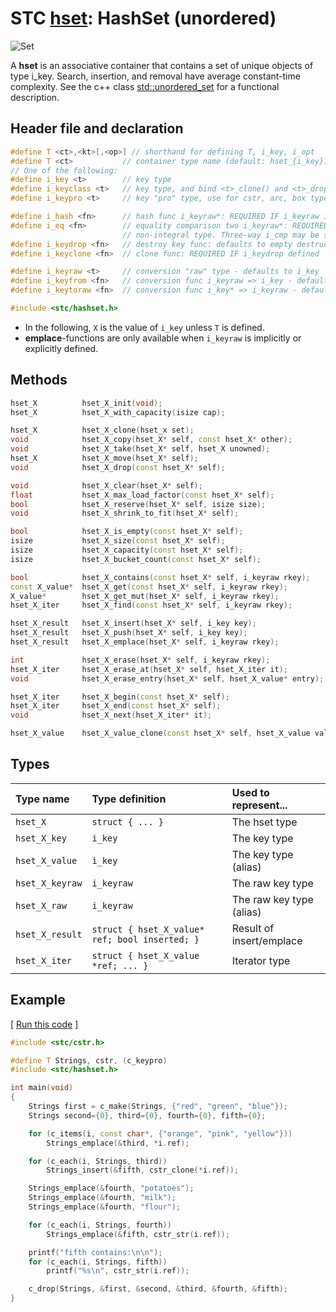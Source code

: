 # STC [hset](../include/stc/hset.h): HashSet (unordered)
![Set](pics/set.jpg)

A **hset** is an associative container that contains a set of unique objects of type i_key. Search, insertion, and removal have average constant-time complexity. See the c++ class
[std::unordered_set](https://en.cppreference.com/w/cpp/container/unordered_set) for a functional description.

## Header file and declaration

```c++
#define T <ct>,<kt>[,<op>] // shorthand for defining T, i_key, i_opt
#define T <ct>           // container type name (default: hset_{i_key})
// One of the following:
#define i_key <t>        // key type
#define i_keyclass <t>   // key type, and bind <t>_clone() and <t>_drop() function names
#define i_keypro <t>     // key "pro" type, use for cstr, arc, box types

#define i_hash <fn>      // hash func i_keyraw*: REQUIRED IF i_keyraw is non-pod type
#define i_eq <fn>        // equality comparison two i_keyraw*: REQUIRED IF i_keyraw is a
                         // non-integral type. Three-way i_cmp may be specified instead.
#define i_keydrop <fn>   // destroy key func: defaults to empty destruct
#define i_keyclone <fn>  // clone func: REQUIRED IF i_keydrop defined

#define i_keyraw <t>     // conversion "raw" type - defaults to i_key
#define i_keyfrom <fn>   // conversion func i_keyraw => i_key - defaults to plain copy
#define i_keytoraw <fn>  // conversion func i_key* => i_keyraw - defaults to plain copy

#include <stc/hashset.h>
```
- In the following, `X` is the value of `i_key` unless `T` is defined.
- **emplace**-functions are only available when `i_keyraw` is implicitly or explicitly defined.

## Methods

```c++
hset_X          hset_X_init(void);
hset_X          hset_X_with_capacity(isize cap);

hset_X          hset_X_clone(hset_x set);
void            hset_X_copy(hset_X* self, const hset_X* other);
void            hset_X_take(hset_X* self, hset_X unowned);               // take ownership of unowned
hset_X          hset_X_move(hset_X* self);                               // move
void            hset_X_drop(const hset_X* self);                         // destructor

void            hset_X_clear(hset_X* self);
float           hset_X_max_load_factor(const hset_X* self);              // default: 0.85
bool            hset_X_reserve(hset_X* self, isize size);
void            hset_X_shrink_to_fit(hset_X* self);

bool            hset_X_is_empty(const hset_X* self);
isize           hset_X_size(const hset_X* self);                         // num. of allocated buckets
isize           hset_X_capacity(const hset_X* self);                     // buckets * max_load_factor
isize           hset_X_bucket_count(const hset_X* self);

bool            hset_X_contains(const hset_X* self, i_keyraw rkey);
const X_value*  hset_X_get(const hset_X* self, i_keyraw rkey);           // return NULL if not found
X_value*        hset_X_get_mut(hset_X* self, i_keyraw rkey);             // mutable get
hset_X_iter     hset_X_find(const hset_X* self, i_keyraw rkey);

hset_X_result   hset_X_insert(hset_X* self, i_key key);
hset_X_result   hset_X_push(hset_X* self, i_key key);                    // alias for insert.
hset_X_result   hset_X_emplace(hset_X* self, i_keyraw rkey);

int             hset_X_erase(hset_X* self, i_keyraw rkey);               // return 0 or 1
hset_X_iter     hset_X_erase_at(hset_X* self, hset_X_iter it);           // return iter after it
void            hset_X_erase_entry(hset_X* self, hset_X_value* entry);

hset_X_iter     hset_X_begin(const hset_X* self);
hset_X_iter     hset_X_end(const hset_X* self);
void            hset_X_next(hset_X_iter* it);

hset_X_value    hset_X_value_clone(const hset_X* self, hset_X_value val);
```

## Types

| Type name          | Type definition                                  | Used to represent...        |
|:-------------------|:-------------------------------------------------|:----------------------------|
| `hset_X`           | `struct { ... }`                                 | The hset type               |
| `hset_X_key`       | `i_key`                                          | The key type                |
| `hset_X_value`     | `i_key`                                          | The key type (alias)        |
| `hset_X_keyraw`    | `i_keyraw`                                       | The raw key type            |
| `hset_X_raw`       | `i_keyraw`                                       | The raw key type (alias)    |
| `hset_X_result`    | `struct { hset_X_value* ref; bool inserted; }`   | Result of insert/emplace    |
| `hset_X_iter`      | `struct { hset_X_value *ref; ... }`              | Iterator type               |

## Example
[ [Run this code](https://godbolt.org/z/orjMvjznz) ]
```c++
#include <stc/cstr.h>

#define T Strings, cstr, (c_keypro)
#include <stc/hashset.h>

int main(void)
{
    Strings first = c_make(Strings, {"red", "green", "blue"});
    Strings second={0}, third={0}, fourth={0}, fifth={0};

    for (c_items(i, const char*, {"orange", "pink", "yellow"}))
        Strings_emplace(&third, *i.ref);

    for (c_each(i, Strings, third))
        Strings_insert(&fifth, cstr_clone(*i.ref));

    Strings_emplace(&fourth, "potatoes");
    Strings_emplace(&fourth, "milk");
    Strings_emplace(&fourth, "flour");

    for (c_each(i, Strings, fourth))
        Strings_emplace(&fifth, cstr_str(i.ref));

    printf("fifth contains:\n\n");
    for (c_each(i, Strings, fifth))
        printf("%s\n", cstr_str(i.ref));

    c_drop(Strings, &first, &second, &third, &fourth, &fifth);
}
```
